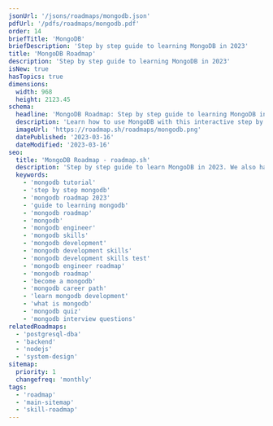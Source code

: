 ```yaml
---
jsonUrl: '/jsons/roadmaps/mongodb.json'
pdfUrl: '/pdfs/roadmaps/mongodb.pdf'
order: 14
briefTitle: 'MongoDB'
briefDescription: 'Step by step guide to learning MongoDB in 2023'
title: 'MongoDB Roadmap'
description: 'Step by step guide to learning MongoDB in 2023'
isNew: true
hasTopics: true
dimensions:
  width: 968
  height: 2123.45
schema:
  headline: 'MongoDB Roadmap: Step by step guide to learning MongoDB in 2023'
  description: 'Learn how to use MongoDB with this interactive step by step guide in 2023. We also have resources and short descriptions attached to the roadmap items so you can get everything you want to learn in one place.'
  imageUrl: 'https://roadmap.sh/roadmaps/mongodb.png'
  datePublished: '2023-03-16'
  dateModified: '2023-03-16'
seo:
  title: 'MongoDB Roadmap - roadmap.sh'
  description: 'Step by step guide to learn MongoDB in 2023. We also have resources and short descriptions attached to the roadmap items so you can get everything you want to learn in one place.'
  keywords:
    - 'mongodb tutorial'
    - 'step by step mongodb'
    - 'mongodb roadmap 2023'
    - 'guide to learning mongodb'
    - 'mongodb roadmap'
    - 'mongodb'
    - 'mongodb engineer'
    - 'mongodb skills'
    - 'mongodb development'
    - 'mongodb development skills'
    - 'mongodb development skills test'
    - 'mongodb engineer roadmap'
    - 'mongodb roadmap'
    - 'become a mongodb'
    - 'mongodb career path'
    - 'learn mongodb development'
    - 'what is mongodb'
    - 'mongodb quiz'
    - 'mongodb interview questions'
relatedRoadmaps:
  - 'postgresql-dba'
  - 'backend'
  - 'nodejs'
  - 'system-design'
sitemap:
  priority: 1
  changefreq: 'monthly'
tags:
  - 'roadmap'
  - 'main-sitemap'
  - 'skill-roadmap'
---
```

